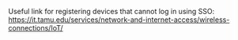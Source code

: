 
Useful link for registering devices that cannot log in using SSO:
https://it.tamu.edu/services/network-and-internet-access/wireless-connections/IoT/

